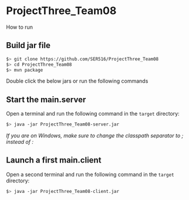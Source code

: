 # ProjectThree_Team08

How to run

## Build jar file

```bash
$> git clone https://github.com/SER516/ProjectThree_Team08
$> cd ProjectThree_Team08
$> mvn package
```

Double click the below jars or run the following commands

## Start the main.server

Open a terminal and run the following command in the `target` directory:

```bash
$> java -jar ProjectThree_Team08-server.jar
```

_If you are on Windows, make sure to change the classpath separator to ; instead of :_

## Launch a first main.client

Open a second terminal and run the following command in the `target` directory:

```bash
$> java -jar ProjectThree_Team08-client.jar
```



